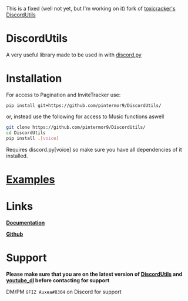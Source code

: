 This is a fixed (well not yet, but I'm working on it) fork of [toxicracker's DiscordUtils](https://github.com/toxicrecker/DiscordUtils)

# DiscordUtils
A very useful library made to be used in with [discord.py](https://pypi.org/project/discord.py/)

# Installation
For access to Pagination and InviteTracker use:
```
pip install git+https://github.com/pintermor9/DiscordUtils/
```

or, instead use the following for access to Music functions aswell
```sh
git clone https://github.com/pintermor9/DiscordUtils/
cd DiscordUtils
pip install .[voice]
```
Requires discord.py[voice] so make sure you have all dependencies of it installed.

# [Examples](/examples)

# Links
**[Documentation](https://docs.discordutils.gq)**

**[Github](https://github.discordutils.gq)**

# Support
**__Please make sure that you are on the latest version of [DiscordUtils](https://pypi.org/project/DiscordUtils) and [youtube_dl](https://pypi.org/project/youtube_dl) before contacting for support__**

DM/PM `GFIZ Auxea#8304` on Discord for support
